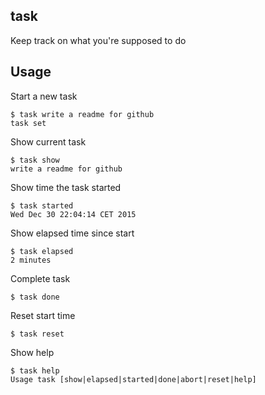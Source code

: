 ## task
Keep track on what you're supposed to do

## Usage
Start a new task 

    $ task write a readme for github
    task set

Show current task

    $ task show
    write a readme for github

Show time the task started

    $ task started
    Wed Dec 30 22:04:14 CET 2015
    
Show elapsed time since start

    $ task elapsed
    2 minutes
    
Complete task

    $ task done
    
Reset start time

    $ task reset
    
Show help

    $ task help
    Usage task [show|elapsed|started|done|abort|reset|help]
